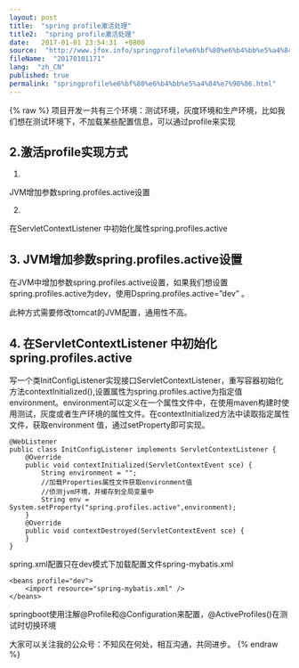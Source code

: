 ```yaml
---
layout: post
title:  "spring profile激活处理"
title2:  "spring profile激活处理"
date:   2017-01-01 23:54:31  +0800
source:  "http://www.jfox.info/springprofile%e6%bf%80%e6%b4%bb%e5%a4%84%e7%90%86.html"
fileName:  "20170101171"
lang:  "zh_CN"
published: true
permalink: "springprofile%e6%bf%80%e6%b4%bb%e5%a4%84%e7%90%86.html"
---
```

{% raw %}
项目开发一共有三个环境：测试环境，灰度环境和生产环境，比如我们想在测试环境下，不加载某些配置信息，可以通过profile来实现

## 2.激活profile实现方式

1. 
JVM增加参数spring.profiles.active设置

2. 
在ServletContextListener 中初始化属性spring.profiles.active

## 3. JVM增加参数spring.profiles.active设置

在JVM中增加参数spring.profiles.active设置，如果我们想设置spring.profiles.active为dev，使用Dspring.profiles.active=”dev” 。

此种方式需要修改tomcat的JVM配置，通用性不高。

## 4. 在ServletContextListener 中初始化spring.profiles.active

写一个类InitConfigListener实现接口ServletContextListener，重写容器初始化方法contextInitialized(),设置属性为spring.profiles.active为指定值environment。environment可以定义在一个属性文件中，在使用maven构建时使用测试，灰度或者生产环境的属性文件。在contextInitialized方法中读取指定属性文件，获取environment 值，通过setProperty即可实现。

    @WebListener
    public class InitConfigListener implements ServletContextListener {
        @Override
        public void contextInitialized(ServletContextEvent sce) {
            String environment = "";
            //加载Properties属性文件获取environment值 
            //侦测jvm环境，并缓存到全局变量中
            String env = System.setProperty("spring.profiles.active",environment);
        }
        @Override
        public void contextDestroyed(ServletContextEvent sce) {
        }
    }
    

spring.xml配置只在dev模式下加载配置文件spring-mybatis.xml

    <beans profile="dev">
        <import resource="spring-mybatis.xml" /> 
    </beans>

springboot使用注解@Profile和@Configuration来配置，@ActiveProfiles()在测试时切换环境

大家可以关注我的公众号：不知风在何处，相互沟通，共同进步。
{% endraw %}
